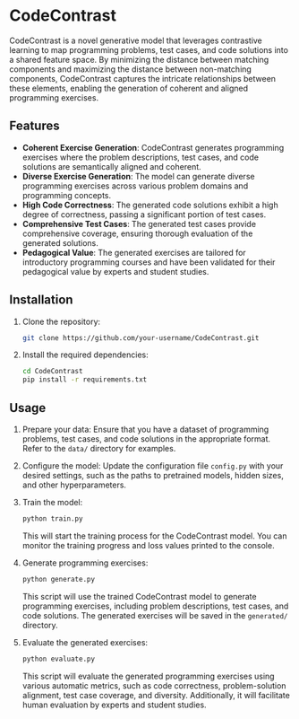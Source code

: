 # CodeContrast

CodeContrast is a novel generative model that leverages contrastive learning to map programming problems, test cases, and code solutions into a shared feature space. By minimizing the distance between matching components and maximizing the distance between non-matching components, CodeContrast captures the intricate relationships between these elements, enabling the generation of coherent and aligned programming exercises.

## Features

- **Coherent Exercise Generation**: CodeContrast generates programming exercises where the problem descriptions, test cases, and code solutions are semantically aligned and coherent.
- **Diverse Exercise Generation**: The model can generate diverse programming exercises across various problem domains and programming concepts.
- **High Code Correctness**: The generated code solutions exhibit a high degree of correctness, passing a significant portion of test cases.
- **Comprehensive Test Cases**: The generated test cases provide comprehensive coverage, ensuring thorough evaluation of the generated solutions.
- **Pedagogical Value**: The generated exercises are tailored for introductory programming courses and have been validated for their pedagogical value by experts and student studies.

## Installation

1. Clone the repository:

   ```bash
   git clone https://github.com/your-username/CodeContrast.git
   ```

2. Install the required dependencies:

   ```bash
   cd CodeContrast
   pip install -r requirements.txt
   ```

## Usage

1. Prepare your data: Ensure that you have a dataset of programming problems, test cases, and code solutions in the appropriate format. Refer to the `data/` directory for examples.

2. Configure the model: Update the configuration file `config.py` with your desired settings, such as the paths to pretrained models, hidden sizes, and other hyperparameters.

3. Train the model:

   ```bash
   python train.py
   ```

   This will start the training process for the CodeContrast model. You can monitor the training progress and loss values printed to the console.

4. Generate programming exercises:

   ```bash
   python generate.py
   ```

   This script will use the trained CodeContrast model to generate programming exercises, including problem descriptions, test cases, and code solutions. The generated exercises will be saved in the `generated/` directory.

5. Evaluate the generated exercises:

   ```bash
   python evaluate.py
   ```

   This script will evaluate the generated programming exercises using various automatic metrics, such as code correctness, problem-solution alignment, test case coverage, and diversity. Additionally, it will facilitate human evaluation by experts and student studies.
